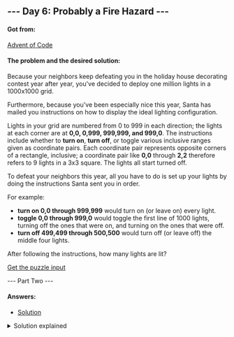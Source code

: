 ## --- Day 6: Probably a Fire Hazard ---

#### Got from:

[Advent of Code](https://adventofcode.com)

#### The problem and the desired solution:

Because your neighbors keep defeating you in the holiday house decorating contest year after year, you've decided to deploy one million lights in a 1000x1000 grid.

Furthermore, because you've been especially nice this year, Santa has mailed you instructions on how to display the ideal lighting configuration.

Lights in your grid are numbered from 0 to 999 in each direction; the lights at each corner are at **0,0, 0,999, 999,999, and 999,0**. The instructions include whether to **turn on**, **turn off**, or toggle various inclusive ranges given as coordinate pairs. Each coordinate pair represents opposite corners of a rectangle, inclusive; a coordinate pair like **0,0** through **2,2** therefore refers to 9 lights in a 3x3 square. The lights all start turned off.

To defeat your neighbors this year, all you have to do is set up your lights by doing the instructions Santa sent you in order.

For example:

- **turn on 0,0 through 999,999** would turn on (or leave on) every light.
- **toggle 0,0 through 999,0** would toggle the first line of 1000 lights, turning off the ones that were on, and turning on the ones that were off.
- **turn off 499,499 through 500,500** would turn off (or leave off) the middle four lights.

After following the instructions, how many lights are lit?

[Get the puzzle input](day6.txt)

--- Part Two ---

#### Answers:

- [Solution](day5.js)

<details>
  <summary>Solution explained</summary>
  <p>To keep the code a bit cleaner, I stored the input in a txt file and import it. Each line was returned as a string inside an array by The readFileSync.</p>

  <p>Part One: First, I created a separate function to submit the strings and test each condition. The "checkVowels" function has a counter that that increases 1 point every time the string matches a regex set of vowels. If the counter ends up with at leat 3, it returns true. The "checkDoubles" function iterates through the string checking if the character in the next index is the same as the current one, returning true if they are. The "checkDisallowed" function basically has a regex to test if the string has any of the disallowed character pairs. The "stringNice1" function iterates through the array os strings checking if each one of them matches all three criteria. Finally, the "countNiceStr1" logs the length of the array made of "nice strings", that is, the solution to the first part of the problem.</p>

  <p>Part Two: First, I created a separate function to submit the strings and test each condition. The "checkPairs" function iterates through the string picking a pair of characters and checking if it repeats in the remaining slice, returning true if it does. The "checkLetterMiddle" function iterates through the string checking if it contains at least one letter which repeats with exactly one letter between them. The "stringNice2" function iterates through the array os strings checking if each one of them matches all two criteria. Finally, the "countNiceStr2" logs the length of the array made of "nice strings", that is, the solution to the second part of the problem.</p>
  </details>
